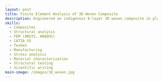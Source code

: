 ```yaml
---
layout: post
title: Finite Element Analysis of 3D Woven Composite
description: Engineered an indigenous 8-layer 3D woven composite in plain-weave architecture, optimized for L-stringers in aircraft wings. Applied Classical Laminate Theory (CLT) with micro- and macro-mechanics to derive stiffness formulations. Modeled stringers in CATIA V5, analyzed in ANSYS APDL, achieving +22% load capacity in Y-direction and +35% in Z-direction compared to 2D laminates. Findings published in Taylor & Francis (DOI: 10.1201/9781003216742).
skills: 
  - Composites
  - Structural analysis
  - FEM (ANSYS, ABAQUS)
  - CATIA V5
  - TexGen
  - Manufacturing
  - Stress analysis
  - Material characterization
  - Structural testing
  - Scientific writing
main-image: /images/3d_woven.jpg
---
```


